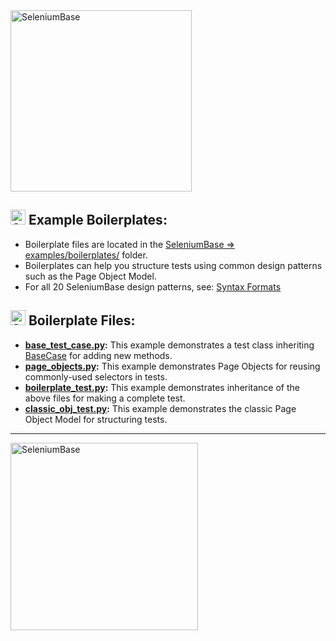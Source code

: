 <img src="https://seleniumbase.io/cdn/img/sb_text_f.png" title="SeleniumBase" align="center" width="290">

<h2><img src="https://seleniumbase.io/img/sb_icon.png" title="SeleniumBase" width="24" /> Example Boilerplates:</h2>

* Boilerplate files are located in the [SeleniumBase => examples/boilerplates/](https://github.com/seleniumbase/SeleniumBase/blob/master/examples/boilerplates) folder.
* Boilerplates can help you structure tests using common design patterns such as the Page Object Model.
* For all 20 SeleniumBase design patterns, see: [Syntax Formats](https://github.com/seleniumbase/SeleniumBase/blob/master/help_docs/syntax_formats.md)

<h2><img src="https://seleniumbase.io/img/sb_icon.png" title="SeleniumBase" width="24" /> Boilerplate Files:</h2>

* <b>[base_test_case.py](https://github.com/seleniumbase/SeleniumBase/blob/master/examples/boilerplates/base_test_case.py):</b> This example demonstrates a test class inheriting [BaseCase](https://github.com/seleniumbase/SeleniumBase/blob/master/seleniumbase/fixtures/base_case.py) for adding new methods.
* <b>[page_objects.py](https://github.com/seleniumbase/SeleniumBase/blob/master/examples/boilerplates/page_objects.py):</b> This example demonstrates Page Objects for reusing commonly-used selectors in tests.
* <b>[boilerplate_test.py](https://github.com/seleniumbase/SeleniumBase/blob/master/examples/boilerplates/boilerplate_test.py):</b> This example demonstrates inheritance of the above files for making a complete test.
* <b>[classic_obj_test.py](https://github.com/seleniumbase/SeleniumBase/blob/master/examples/boilerplates/classic_obj_test.py):</b> This example demonstrates the classic Page Object Model for structuring tests.

--------

<div><a href="https://github.com/seleniumbase/SeleniumBase"><img src="https://seleniumbase.io/cdn/img/sb_logo_gs.png" alt="SeleniumBase" width="300" /></a></div>
